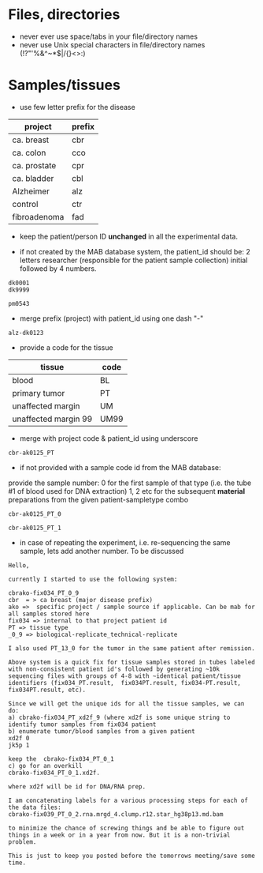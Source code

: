 # Files, directories

* never ever use space/tabs in your file/directory names
* never use Unix special characters in file/directory names (!?"'%&^~*$|/\{}[]()<>:)

# Samples/tissues
* use few letter prefix for the disease

| project | prefix |
| ------ | ------ |
| ca. breast | cbr |
| ca. colon | cco | 
| ca. prostate | cpr  |
| ca. bladder | cbl |
| Alzheimer | alz |
| control | ctr |
| fibroadenoma | fad |

* keep the patient/person ID **unchanged** in all the experimental data. 

* if not created by the MAB database system, the patient_id should be: 
2 letters researcher (responsible for the patient sample collection) initial
followed by 4 numbers.

```
dk0001
dk9999

pm0543
```

* merge prefix (project) with patient_id using one dash "-"
```
alz-dk0123
```

* provide a code for the tissue

| tissue | code |
| ------ | ------ |
| blood | BL |
| primary tumor | PT | 
| unaffected margin | UM |
| unaffected margin 99 | UM99 | 

* merge with project code & patient_id using underscore
```
cbr-ak0125_PT
```

* if not provided with a sample code id from the MAB database:

provide the sample number: 
0 for the first sample of that type (i.e. the tube #1 of blood used for DNA extraction)
1, 2 etc for the subsequent **material** preparations from the given patient-sampletype combo

```
cbr-ak0125_PT_0

cbr-ak0125_PT_1
```

* in case of repeating the experiment, i.e. re-sequencing the same sample, lets add another number. To be discussed  




```
Hello,

currently I started to use the following system:

cbrako-fix034_PT_0_9
cbr  = > ca breast (major disease prefix)
ako =>  specific project / sample source if applicable. Can be mab for all samples stored here
fix034 => internal to that project patient id
PT => tissue type
_0_9 => biological-replicate_technical-replicate

I also used PT_13_0 for the tumor in the same patient after remission.

Above system is a quick fix for tissue samples stored in tubes labeled with non-consistent patient id's followed by generating ~10k sequencing files with groups of 4-8 with ~identical patient/tissue identifiers (fix034_PT.result,  fix034PT.result, fix034-PT.result,  fix034PT.result, etc).

Since we will get the unique ids for all the tissue samples, we can do:
a) cbrako-fix034_PT_xd2f_9 (where xd2f is some unique string to identify tumor samples from fix034 patient
b) enumerate tumor/blood samples from a given patient 
xd2f 0 
jk5p 1 

keep the  cbrako-fix034_PT_0_1
c) go for an overkill
cbrako-fix034_PT_0_1.xd2f.

where xd2f will be id for DNA/RNA prep.

I am concatenating labels for a various processing steps for each of the data files:
cbrako-fix039_PT_0_2.rna.mrgd_4.clump.r12.star_hg38p13.md.bam

to minimize the chance of screwing things and be able to figure out things in a week or in a year from now. But it is a non-trivial problem.

This is just to keep you posted before the tomorrows meeting/save some time.


```